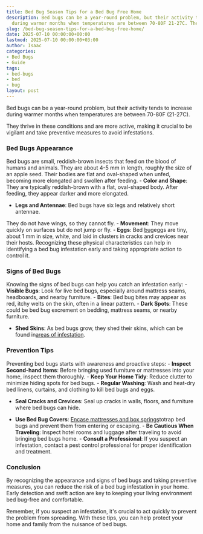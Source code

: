 ```yaml
---
title: Bed Bug Season Tips for a Bed Bug Free Home
description: Bed bugs can be a year-round problem, but their activity tends to increase
  during warmer months when temperatures are between 70-80F 21-27C. They thrive in...
slug: /bed-bug-season-tips-for-a-bed-bug-free-home/
date: 2025-07-10 00:00:00+00:00
lastmod: 2025-07-10 00:00:00+03:00
author: Isaac
categories:
- Bed Bugs
- Guide
tags:
- bed-bugs
- bed
- bug
layout: post
---
```

Bed bugs can be a year-round problem, but their activity tends to increase during warmer months when temperatures are between 70-80F (21-27C).

They thrive in these conditions and are more active, making it crucial to be vigilant and take preventive measures to avoid infestations.

###  Bed Bugs Appearance

Bed bugs are small, reddish-brown insects that feed on the blood of humans and animals. They are about 4-5 mm in length, roughly the size of an apple seed. Their bodies are flat and oval-shaped when unfed, becoming more elongated and swollen after feeding. - **Color and Shape**: They are typically reddish-brown with a flat, oval-shaped body. After feeding, they appear darker and more elongated.

- **Legs and Antennae**: Bed bugs have six legs and relatively short antennae.

They do not have wings, so they cannot fly. - **Movement**: They move quickly on surfaces but do not jump or fly. - **Eggs**: Bed [bug](https://pestpolicy.com/bed-bug-bites-vs-other-bites/)eggs are tiny, about 1 mm in size, white, and laid in clusters in cracks and crevices near their hosts. Recognizing these physical characteristics can help in identifying a bed bug infestation early and taking appropriate action to control it.

###  Signs of Bed Bugs

Knowing the signs of bed bugs can help you catch an infestation early: - **Visible Bugs**: Look for live bed bugs, especially around mattress seams, headboards, and nearby furniture. - **Bites**: Bed bug bites may appear as red, itchy welts on the skin, often in a linear pattern. - **Dark Spots**: These could be bed bug excrement on bedding, mattress seams, or nearby furniture.

- **Shed Skins**: As bed bugs grow, they shed their skins, which can be found in[areas of infestation](https://pestpolicy.com/what-does-bed-bug-poop-look-like/).

###  Prevention Tips

Preventing bed bugs starts with awareness and proactive steps: - **Inspect Second-hand Items**: Before bringing used furniture or mattresses into your home, inspect them thoroughly. - **Keep Your Home Tidy**: Reduce clutter to minimize hiding spots for bed bugs. - **Regular Washing**: Wash and heat-dry bed linens, curtains, and clothing to kill bed bugs and eggs.

- **Seal Cracks and Crevices**: Seal up cracks in walls, floors, and furniture where bed bugs can hide.

- **Use Bed Bug Covers**: [Encase mattresses and box springs](https://pestpolicy.com/best-bed-bug-mattress-encasements/)totrap bed bugs and prevent them from entering or escaping. - **Be Cautious When Traveling**: Inspect hotel rooms and luggage after traveling to avoid bringing bed bugs home. - **Consult a Professional**: If you suspect an infestation, contact a pest control professional for proper identification and treatment.

###  Conclusion

By recognizing the appearance and signs of bed bugs and taking preventive measures, you can reduce the risk of a bed bug infestation in your home. Early detection and swift action are key to keeping your living environment bed bug-free and comfortable.

Remember, if you suspect an infestation, it's crucial to act quickly to prevent the problem from spreading. With these tips, you can help protect your home and family from the nuisance of bed bugs.
